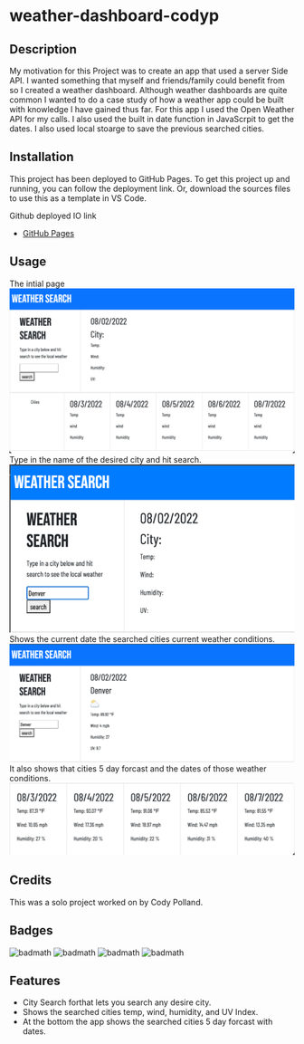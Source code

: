 # weather-dashboard-codyp
## Description

My motivation for this Project was to create an app that used a server Side API. I wanted something that myself and friends/family could benefit from so I created a weather dashboard. Although weather dashboards are quite common I wanted to do a case study of how a weather app could be built with knowledge I have gained thus far. For this app I used the Open Weather API for my calls. I also used the built in date function in JavaScrpit to get the dates. I also used local stoarge to save the previous searched cities. 

## Installation
This project has been deployed to GitHub Pages. To get this project up and running, you can follow the deployment link. Or, download the sources files to use this as a template in VS Code. 

Github deployed IO link
- [GitHub Pages](https://cpolland.github.io/weather-dashboard-codyp/)



## Usage
The intial page
![](assets/images/landing-page.png)
Type in the name of the desired city and hit search.
![](assets/images/city-search.png)
Shows the current date the searched cities current weather conditions.
![](assets/images/current-local-weather.png)
It also shows that cities 5 day forcast and the dates of those weather conditions. 
![](assets/images/five-day-forcast.png)






## Credits

This was a solo project worked on by Cody Polland.



## Badges

![badmath](https://img.shields.io/badge/Made%20for-VSCode-1f425f.svg)
![badmath](https://badges.aleen42.com/src/javascript.svg)
![badmath](https://badgen.net/badge/Made%20with/Open%20Weather%20API/:red?)
![badmath](https://badgen.net/badge/Made%20with/Boot%20Strap/6ab3ca)

## Features
- City Search forthat lets you search any desire city.
- Shows the searched cities temp, wind, humidity, and UV Index.
- At the bottom the app shows the searched cities 5 day forcast with dates. 
